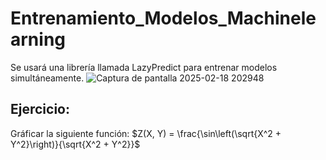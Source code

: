 # Entrenamiento_Modelos_Machinelearning
Se usará una librería llamada LazyPredict para entrenar modelos simultáneamente.
![Captura de pantalla 2025-02-18 202948](https://github.com/user-attachments/assets/55911cd1-4b31-4b92-ba75-9c4356f1481a)
## **Ejercicio:**
Gráficar la siguiente función: $Z(X, Y) = \frac{\sin\left(\sqrt{X^2 + Y^2}\right)}{\sqrt{X^2 + Y^2}}$
